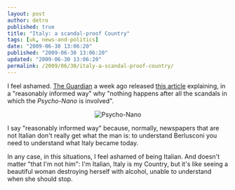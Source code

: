 ```yaml
---
layout: post
author: detro
published: true
title: "Italy: a scandal-proof Country"
tags: [uk, news-and-politics]
date: "2009-06-30 13:06:20"
published: "2009-06-30 13:06:20"
updated: "2009-06-30 13:06:20"
permalink: /2009/06/30/italy-a-scandal-proof-country/
---
```


I feel ashamed. <a href="http://www.guardian.co.uk/">The Guardian</a> a week ago released <a href="http://www.guardian.co.uk/world/2009/jun/23/silvio-berlusconi-escort-girls-scandal">this article</a> explaining, in a "reasonably informed way" why "nothing happens after all the scandals in which the <em>Psycho-Nano</em> is involved".

<div align="center">
<img src="http://static.guim.co.uk/sys-images/Football/Clubs/Club%20Home/2009/1/23/1232728476014/Italys-Prime-Minister-Sil-001.jpg" alt="Psycho-Nano" />
</div>

I say "reasonably informed way" because, normally, newspapers that are not Italian don't really get what the man is: to understand Berlusconi you need to understand what Italy became today.

In any case, in this situations, I feel ashamed of being Italian. And doesn't matter "that I'm not him": I'm Italian, Italy is my Country, but it's like seeing a beautiful woman destroying herself with alcohol, unable to understand when she should stop.
